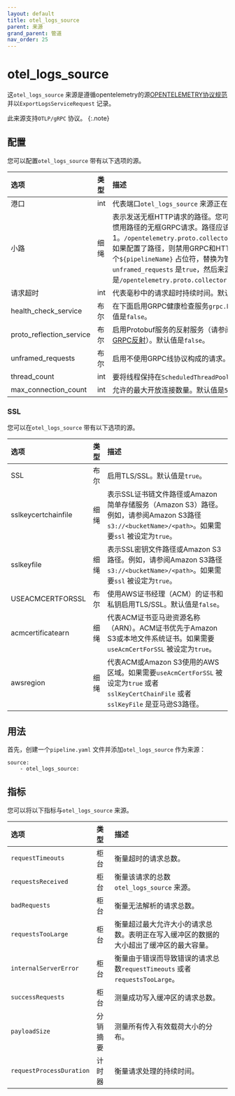 ```yaml
---
layout: default
title: otel_logs_source 
parent: 来源
grand_parent: 管道
nav_order: 25
---
```


# otel_logs_source


这`otel_logs_source` 来源是遵循opentelemetry的源[OPENTELEMETRY协议规范](https://github.com/open-telemetry/oteps/blob/master/text/0035-opentelemetry-protocol.md) 并以`ExportLogsServiceRequest` 记录。

此来源支持`OTLP/gRPC` 协议。
{:.note}

## 配置

您可以配置`otel_logs_source` 带有以下选项的源。

| 选项| 类型| 描述|
| :--- | :--- | :--- |
| 港口| int| 代表端口`otel_logs_source` 来源正在运行。默认值是`21892`。|
| 小路| 细绳| 表示发送无框HTTP请求的路径。您可以使用此选项来支持带有HTTP惯用路径的无框GRPC请求。路径应该以`/`，其长度至少应为1。`/opentelemetry.proto.collector.logs.v1.LogsService/Export` 如果配置了路径，则禁用GRPC和HTTP请求的端点。路径可以包含一个`${pipelineName}` 占位符，替换为管道名称。如果值为空，并且`unframed_requests` 是`true`，然后来源提供的路径是`/opentelemetry.proto.collector.logs.v1.LogsService/Export`。| 
| 请求超时| int| 代表毫秒中的请求超时持续时间。默认值是`10000`。|
| health_check_service| 布尔| 在下面启用GRPC健康检查服务`grpc.health.v1/Health/Check`。默认值是`false`。|
| proto_reflection_service| 布尔| 启用Protobuf服务的反射服务（请参阅[ProtoreRefertionservice](https://grpc.github.io/grpc-java/javadoc/io/grpc/protobuf/services/ProtoReflectionService.html) 和[GRPC反射](https://github.com/grpc/grpc-java/blob/master/documentation/server-reflection-tutorial.md)）。默认值是`false`。|
| unframed_requests| 布尔| 启用不使用GRPC线协议构成的请求。默认值是`false`。|
| thread_count| int| 要将线程保持在`ScheduledThreadPool`。默认值是`500`。|
| max_connection_count| int| 允许的最大开放连接数量。默认值是`500`。|

### SSL

您可以在`otel_logs_source` 带有以下选项的源。

| 选项| 类型| 描述|
| :--- | :--- | :--- |
| SSL| 布尔| 启用TLS/SSL。默认值是`true`。|
| sslkeycertchainfile| 细绳| 表示SSL证书链文件路径或Amazon简单存储服务（Amazon S3）路径。例如，请参阅Amazon S3路径`s3://<bucketName>/<path>`。如果需要`ssl` 被设定为`true`。|
| sslkeyfile| 细绳| 表示SSL密钥文件路径或Amazon S3路径。例如，请参阅Amazon S3路径`s3://<bucketName>/<path>`。如果需要`ssl` 被设定为`true`。|
| USEACMCERTFORSSL| 布尔| 使用AWS证书经理（ACM）的证书和私钥启用TLS/SSL。默认值是`false`。|
| acmcertificatearn| 细绳| 代表ACM证书亚马逊资源名称（ARN）。ACM证书优先于Amazon S3或本地文件系统证书。如果需要`useAcmCertForSSL` 被设定为`true`。|
| awsregion| 细绳| 代表ACM或Amazon S3使用的AWS区域。如果需要`useAcmCertForSSL` 被设定为`true` 或者`sslKeyCertChainFile` 或者`sslKeyFile` 是亚马逊S3路径。|

## 用法

首先，创建一个`pipeline.yaml` 文件并添加`otel_logs_source` 作为来源：

```
source:
    - otel_logs_source:
```

## 指标

您可以将以下指标与`otel_logs_source` 来源。

| 选项| 类型| 描述|
| :--- | :--- | :--- | 
| `requestTimeouts` | 柜台| 衡量超时的请求总数。| 
| `requestsReceived` | 柜台| 衡量该请求的总数`otel_logs_source` 来源。|
| `badRequests` | 柜台| 衡量无法解析的请求总数。|
| `requestsTooLarge` | 柜台| 衡量超过最大允许大小的请求总数。表明正在写入缓冲区的数据的大小超出了缓冲区的最大容量。|
| `internalServerError` | 柜台| 衡量由于错误而导致错误的请求总数`requestTimeouts` 或者`requestsTooLarge`。|
| `successRequests` | 柜台| 测量成功写入缓冲区的请求总数。|
| `payloadSize` | 分销摘要| 测量所有传入有效载荷大小的分布。|
| `requestProcessDuration` | 计时器| 衡量请求处理的持续时间。

